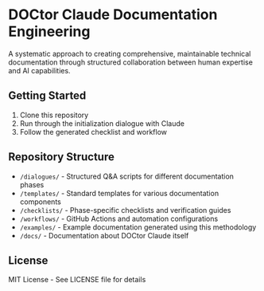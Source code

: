 # DOCtor Claude Documentation Engineering

A systematic approach to creating comprehensive, maintainable technical documentation through structured collaboration between human expertise and AI capabilities.

## Getting Started

1. Clone this repository
2. Run through the initialization dialogue with Claude
3. Follow the generated checklist and workflow

## Repository Structure

- `/dialogues/` - Structured Q&A scripts for different documentation phases
- `/templates/` - Standard templates for various documentation components
- `/checklists/` - Phase-specific checklists and verification guides
- `/workflows/` - GitHub Actions and automation configurations
- `/examples/` - Example documentation generated using this methodology
- `/docs/` - Documentation about DOCtor Claude itself

## License

MIT License - See LICENSE file for details